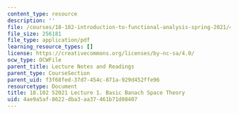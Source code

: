 ```yaml
---
content_type: resource
description: ''
file: /courses/18-102-introduction-to-functional-analysis-spring-2021/4ae9a5af8622dba3aa37461b71d08407_MIT18_102s21_lec1.pdf
file_size: 256181
file_type: application/pdf
learning_resource_types: []
license: https://creativecommons.org/licenses/by-nc-sa/4.0/
ocw_type: OCWFile
parent_title: Lecture Notes and Readings
parent_type: CourseSection
parent_uid: f3f68fed-37d7-454c-871a-929d452ffe96
resourcetype: Document
title: 18.102 S2021 Lecture 1. Basic Banach Space Theory
uid: 4ae9a5af-8622-dba3-aa37-461b71d08407
---
```

